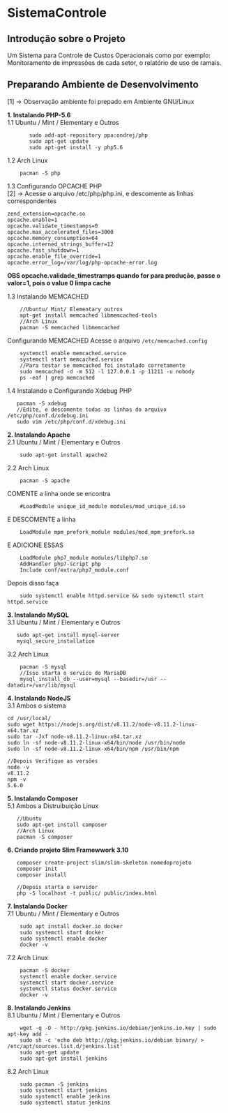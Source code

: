 # SistemaControle

<h2> Introdução sobre o Projeto </h2>
Um Sistema para Controle de Custos Operacionais como por exemplo:
Monitoramento de impressões de cada setor, o relatório de uso de ramais.

<h2> Preparando Ambiente de Desenvolvimento </h2>

[1] -> Observação ambiente foi prepado em Ambiente GNU/Linux

**1. Instalando PHP-5.6** <br>
1.1 Ubuntu / Mint / Elementary e Outros
```    sudo apt-get install python-software-properties
       sudo add-apt-repository ppa:ondrej/php
       sudo apt-get update
       sudo apt-get install -y php5.6 
```       
1.2 Arch Linux
```
    pacman -S php
```
1.3 Configurando OPCACHE PHP <br>
[2] -> Acesse o arquivo /etc/php/php.ini, e descomente as linhas correspondentes 
```
zend_extension=opcache.so
opcache.enable=1
opcache.validate_timestamps=0
opcache.max_accelerated_files=3000
opcache.memory_consumption=64
opcache.interned_strings_buffer=12
opcache.fast_shutdown=1
opcache.enable_file_override=1
opcache.error_log=/var/log/php-opcache-error.log
```
**OBS opcache.validade_timestramps quando for para produção, passe o valor=1, pois o value 0 limpa cache** <br>

1.3 Instalando MEMCACHED <p>
```
    //Ubuntu/ Mint/ Elementary outros
    apt-get install memcached libmemcached-tools
    //Arch Linux
    pacman -S memcached libmemcached
```
Configurando MEMCACHED 
Acesse o arquivo ``` /etc/memcached.config ```
```
    systemctl enable memcached.service
    systemctl start memcached.service
    //Para testar se memcached foi instalado corretamente
    sudo memcached -d -m 512 -l 127.0.0.1 -p 11211 -u nobody
    ps -eaf | grep memcached
```
1.4 Instalando e Configurando Xdebug PHP
```
   pacman -S xdebug
   //Edite, e descomente todas as linhas do arquivo /etc/php/conf.d/xdebug.ini    
   sudo vim /etc/php/conf.d/xdebug.ini    
```       
**2. Instalando Apache** <br>
2.1 Ubuntu / Mint / Elementary e Outros
``` 
    sudo apt-get install apache2
```
2.2 Arch Linux
```
    pacman -S apache
```
COMENTE a linha onde se encontra
```
    #LoadModule unique_id_module modules/mod_unique_id.so
```    

E DESCOMENTE a linha
```
    LoadModule mpm_prefork_module modules/mod_mpm_prefork.so
```
E ADICIONE ESSAS
```
    LoadModule php7_module modules/libphp7.so
    AddHandler php7-script php
    Include conf/extra/php7_module.conf
```
Depois disso faça
```
    sudo systemctl enable httpd.service && sudo systemctl start httpd.service
```    
**3. Instalando MySQL** <br>
3.1 Ubuntu / Mint / Elementary e Outros
```
   sudo apt-get install mysql-server
   mysql_secure_installation 
```
3.2 Arch Linux
```
    pacman -S mysql
    //Isso starta o servico do MariaDB
    mysql_install_db --user=mysql --basedir=/usr --datadir=/var/lib/mysql
```
**4. Instalando NodeJS** <br>
3.1 Ambos o sistema
```
cd /usr/local/
sudo wget https://nodejs.org/dist/v8.11.2/node-v8.11.2-linux-x64.tar.xz 
sudo tar -Jxf node-v8.11.2-linux-x64.tar.xz
sudo ln -sf node-v8.11.2-linux-x64/bin/node /usr/bin/node
sudo ln -sf node-v8.11.2-linux-x64/bin/npm /usr/bin/npm

//Depois Verifique as versões
node -v
v8.11.2
npm -v
5.6.0
```
**5. Instalando Composer** <br>
5.1 Ambos a Distruibuição Linux
 ```
    //Ubuntu
    sudo apt-get install composer
    //Arch Linux
    pacman -S composer    
 ```
**6. Criando projeto Slim Framewwork 3.10** <br>
 ```
    composer create-project slim/slim-skeleton nomedoprojeto
    composer init
    composer install
    
    //Depois starta o servidor
    php -S localhost -t public/ public/index.html
 ```
**7. Instalando Docker** <br>
7.1 Ubuntu / Mint / Elementary e Outros
```
    sudo apt install docker.io docker
    sudo systemctl start docker
    sudo systemctl enable docker
    docker -v
```
7.2 Arch Linux
```
    pacman -S docker
    systemctl enable docker.service
    systemctl start docker.service
    systemctl status docker.service
    docker -v
```
**8. Instalando Jenkins** <br>
8.1 Ubuntu / Mint / Elementary e Outros
```
    wget -q -O - http://pkg.jenkins.io/debian/jenkins.io.key | sudo apt-key add -
    sudo sh -c 'echo deb http://pkg.jenkins.io/debian binary/ > /etc/apt/sources.list.d/jenkins.list'
    sudo apt-get update
    sudo apt-get install jenkins
```
8.2 Arch Linux
```
    sudo pacman -S jenkins
    sudo systemctl start jenkins
    sudo systemctl enable jenkins
    sudo systemctl status jenkins
```
